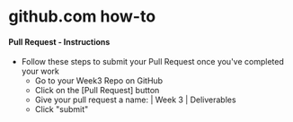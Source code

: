 # github.com how-to

#### Pull Request - Instructions
- Follow these steps to submit your Pull Request once you've completed your work
  - Go to your Week3 Repo on GitHub
  - Click on the [Pull Request] button
  - Give your pull request a name: <Your Name> | Week 3 | Deliverables
  - Click "submit"
